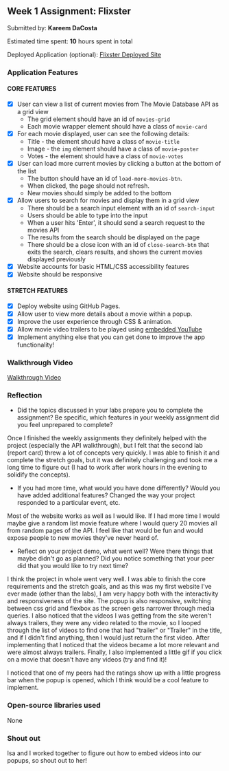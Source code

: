 ## Week 1 Assignment: Flixster

Submitted by: **Kareem DaCosta**

Estimated time spent: **10** hours spent in total

Deployed Application (optional): [Flixster Deployed Site](https://kareemdacosta.github.io/Flixster/)

### Application Features

#### CORE FEATURES

- [x] User can view a list of current movies from The Movie Database API as a grid view
  - The grid element should have an id of `movies-grid`
  - Each movie wrapper element should have a class of `movie-card`
- [x] For each movie displayed, user can see the following details:
  - Title - the element should have a class of `movie-title`
  - Image - the `img` element should have a class of `movie-poster`
  - Votes - the element should have a class of `movie-votes`
- [x] User can load more current movies by clicking a button at the bottom of the list
  - The button should have an id of `load-more-movies-btn`.
  - When clicked, the page should not refresh.
  - New movies should simply be added to the bottom
- [x] Allow users to search for movies and display them in a grid view
  - There should be a search input element with an id of `search-input`
  - Users should be able to type into the input
  - When a user hits 'Enter', it should send a search request to the movies API
  - The results from the search should be displayed on the page
  - There should be a close icon with an id of `close-search-btn` that exits the search, clears results, and shows the current movies displayed previously
- [x] Website accounts for basic HTML/CSS accessibility features
- [x] Website should be responsive

#### STRETCH FEATURES

- [x] Deploy website using GitHub Pages. 
- [x] Allow user to view more details about a movie within a popup.
- [x] Improve the user experience through CSS & animation.
- [x] Allow movie video trailers to be played using [embedded YouTube](https://support.google.com/youtube/answer/171780?hl=en)
- [x] Implement anything else that you can get done to improve the app functionality!

### Walkthrough Video

[Walkthrough Video](https://youtu.be/gsfpMjaX34w)

### Reflection

* Did the topics discussed in your labs prepare you to complete the assignment? Be specific, which features in your weekly assignment did you feel unprepared to complete?

Once I finished the weekly assignments they definitely helped with the project (especially the API walkthrough), but I felt that the second lab (report card) threw a lot of concepts very quickly. I was able to finish it and complete the stretch goals, but it was definitely challenging and took me a long time to figure out (I had to work after work hours in the evening to solidify the concepts).

* If you had more time, what would you have done differently? Would you have added additional features? Changed the way your project responded to a particular event, etc.
  
Most of the website works as well as I would like. If I had more time I would maybe give a random list movie feature where I would query 20 movies all from random pages of the API. I feel like that would be fun and would expose people to new movies they've never heard of.

* Reflect on your project demo, what went well? Were there things that maybe didn't go as planned? Did you notice something that your peer did that you would like to try next time?

I think the project in whole went very well. I was able to finish the core requirements and the stretch goals, and as this was my first website I've ever made (other than the labs), I am very happy both with the interactivity and responsiveness of the site. The popup is also responsive, switching between css grid and flexbox as the screen gets narrower through media queries. I also noticed that the videos I was getting from the site weren't always trailers, they were any video related to the movie, so I looped through the list of videos to find one that had "trailer" or "Trailer" in the title, and if I didn't find anything, then I would just return the first video. After implementing that I noticed that the videos became a lot more relevant and were almost always trailers. Finally, I also implemented a little gif if you click on a movie that doesn't have any videos (try and find it)!

I noticed that one of my peers had the ratings show up with a little progress bar when the popup is opened, which I think would be a cool feature to implement.

### Open-source libraries used

None

### Shout out

Isa and I worked together to figure out how to embed videos into our popups, so shout out to her!
